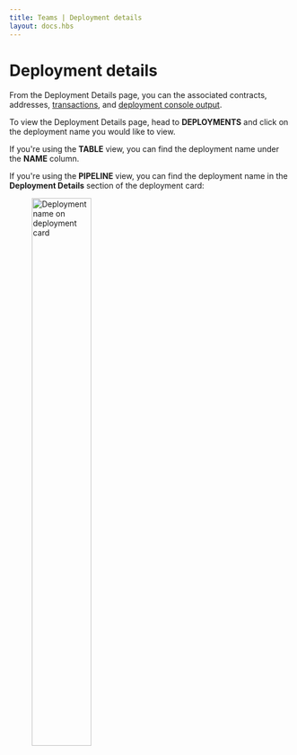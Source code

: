```yaml
---
title: Teams | Deployment details
layout: docs.hbs
---
```

# Deployment details

From the Deployment Details page, you can the associated contracts, addresses, [transactions](/docs/teams/contract-monitoring), and [deployment console output](/docs/teams/deployments/deployment-console).

To view the Deployment Details page, head to **<span class="inline-menu-item"><i class="fal fa-parachute-box"></i>DEPLOYMENTS</span>** and click on the deployment name you would like to view.

If you're using the **TABLE** view, you can find the deployment name under the **NAME** column.

If you're using the **PIPELINE** view, you can find the deployment name in the **Deployment Details** section of the deployment card:

<figure>
  <img class="figure-shadow mb-2" src="/img/docs/teams/deployment-name-on-card.png" alt="Deployment name on deployment card" style="width: 50%">
</figure>
